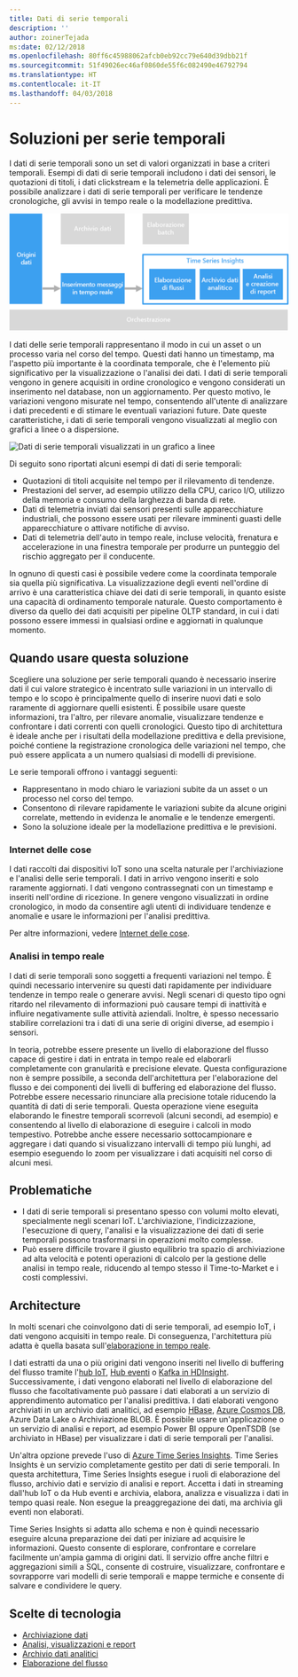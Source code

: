 ```yaml
---
title: Dati di serie temporali
description: ''
author: zoinerTejada
ms:date: 02/12/2018
ms.openlocfilehash: 80ff6c45988062afcb0eb92cc79e640d39dbb21f
ms.sourcegitcommit: 51f49026ec46af0860de55f6c082490e46792794
ms.translationtype: HT
ms.contentlocale: it-IT
ms.lasthandoff: 04/03/2018
---
```

# <a name="time-series-solutions"></a>Soluzioni per serie temporali

I dati di serie temporali sono un set di valori organizzati in base a criteri temporali. Esempi di dati di serie temporali includono i dati dei sensori, le quotazioni di titoli, i dati clickstream e la telemetria delle applicazioni. È possibile analizzare i dati di serie temporali per verificare le tendenze cronologiche, gli avvisi in tempo reale o la modellazione predittiva.

![Time Series Insights](./images/time-series-insights.png) 

I dati delle serie temporali rappresentano il modo in cui un asset o un processo varia nel corso del tempo. Questi dati hanno un timestamp, ma l'aspetto più importante è la coordinata temporale, che è l'elemento più significativo per la visualizzazione o l'analisi dei dati. I dati di serie temporali vengono in genere acquisiti in ordine cronologico e vengono considerati un inserimento nel database, non un aggiornamento. Per questo motivo, le variazioni vengono misurate nel tempo, consentendo all'utente di analizzare i dati precedenti e di stimare le eventuali variazioni future. Date queste caratteristiche, i dati di serie temporali vengono visualizzati al meglio con grafici a linee o a dispersione.

![Dati di serie temporali visualizzati in un grafico a linee](./images/time-series-chart.png)

Di seguito sono riportati alcuni esempi di dati di serie temporali:

- Quotazioni di titoli acquisite nel tempo per il rilevamento di tendenze.
- Prestazioni del server, ad esempio utilizzo della CPU, carico I/O, utilizzo della memoria e consumo della larghezza di banda di rete.
- Dati di telemetria inviati dai sensori presenti sulle apparecchiature industriali, che possono essere usati per rilevare imminenti guasti delle apparecchiature o attivare notifiche di avviso.
- Dati di telemetria dell'auto in tempo reale, incluse velocità, frenatura e accelerazione in una finestra temporale per produrre un punteggio del rischio aggregato per il conducente.

In ognuno di questi casi è possibile vedere come la coordinata temporale sia quella più significativa. La visualizzazione degli eventi nell'ordine di arrivo è una caratteristica chiave dei dati di serie temporali, in quanto esiste una capacità di ordinamento temporale naturale. Questo comportamento è diverso da quello dei dati acquisiti per pipeline OLTP standard, in cui i dati possono essere immessi in qualsiasi ordine e aggiornati in qualunque momento.

## <a name="when-to-use-this-solution"></a>Quando usare questa soluzione

Scegliere una soluzione per serie temporali quando è necessario inserire dati il cui valore strategico è incentrato sulle variazioni in un intervallo di tempo e lo scopo è principalmente quello di inserire nuovi dati e solo raramente di aggiornare quelli esistenti. È possibile usare queste informazioni, tra l'altro, per rilevare anomalie, visualizzare tendenze e confrontare i dati correnti con quelli cronologici. Questo tipo di architettura è ideale anche per i risultati della modellazione predittiva e della previsione, poiché contiene la registrazione cronologica delle variazioni nel tempo, che può essere applicata a un numero qualsiasi di modelli di previsione. 

Le serie temporali offrono i vantaggi seguenti:

* Rappresentano in modo chiaro le variazioni subite da un asset o un processo nel corso del tempo.
* Consentono di rilevare rapidamente le variazioni subite da alcune origini correlate, mettendo in evidenza le anomalie e le tendenze emergenti.
* Sono la soluzione ideale per la modellazione predittiva e le previsioni.

### <a name="internet-of-things-iot"></a>Internet delle cose

I dati raccolti dai dispositivi IoT sono una scelta naturale per l'archiviazione e l'analisi delle serie temporali. I dati in arrivo vengono inseriti e solo raramente aggiornati. I dati vengono contrassegnati con un timestamp e inseriti nell'ordine di ricezione. In genere vengono visualizzati in ordine cronologico, in modo da consentire agli utenti di individuare tendenze e anomalie e usare le informazioni per l'analisi predittiva.

Per altre informazioni, vedere [Internet delle cose](../big-data/index.md#internet-of-things-iot).

### <a name="real-time-analytics"></a>Analisi in tempo reale

I dati di serie temporali sono soggetti a frequenti variazioni nel tempo. È quindi necessario intervenire su questi dati rapidamente per individuare tendenze in tempo reale o generare avvisi. Negli scenari di questo tipo ogni ritardo nel rilevamento di informazioni può causare tempi di inattività e influire negativamente sulle attività aziendali. Inoltre, è spesso necessario stabilire correlazioni tra i dati di una serie di origini diverse, ad esempio i sensori.

In teoria, potrebbe essere presente un livello di elaborazione del flusso capace di gestire i dati in entrata in tempo reale ed elaborarli completamente con granularità e precisione elevate. Questa configurazione non è sempre possibile, a seconda dell'architettura per l'elaborazione del flusso e dei componenti dei livelli di buffering ed elaborazione del flusso. Potrebbe essere necessario rinunciare alla precisione totale riducendo la quantità di dati di serie temporali. Questa operazione viene eseguita elaborando le finestre temporali scorrevoli (alcuni secondi, ad esempio) e consentendo al livello di elaborazione di eseguire i calcoli in modo tempestivo. Potrebbe anche essere necessario sottocampionare e aggregare i dati quando si visualizzano intervalli di tempo più lunghi, ad esempio eseguendo lo zoom per visualizzare i dati acquisiti nel corso di alcuni mesi.

## <a name="challenges"></a>Problematiche

* I dati di serie temporali si presentano spesso con volumi molto elevati, specialmente negli scenari IoT. L'archiviazione, l'indicizzazione, l'esecuzione di query, l'analisi e la visualizzazione dei dati di serie temporali possono trasformarsi in operazioni molto complesse. 
* Può essere difficile trovare il giusto equilibrio tra spazio di archiviazione ad alta velocità e potenti operazioni di calcolo per la gestione delle analisi in tempo reale, riducendo al tempo stesso il Time-to-Market e i costi complessivi.

## <a name="architecture"></a>Architecture

In molti scenari che coinvolgono dati di serie temporali, ad esempio IoT, i dati vengono acquisiti in tempo reale. Di conseguenza, l'architettura più adatta è quella basata sull'[elaborazione in tempo reale](../big-data/real-time-processing.md). 

I dati estratti da una o più origini dati vengono inseriti nel livello di buffering del flusso tramite l'[hub IoT](/azure/iot-hub/), [Hub eventi](/azure/event-hubs/) o [Kafka in HDInsight](/azure/hdinsight/kafka/apache-kafka-introduction). Successivamente, i dati vengono elaborati nel livello di elaborazione del flusso che facoltativamente può passare i dati elaborati a un servizio di apprendimento automatico per l'analisi predittiva. I dati elaborati vengono archiviati in un archivio dati analitici, ad esempio [HBase](/azure/hdinsight/hbase/apache-hbase-overview), [Azure Cosmos DB](/azure/cosmos-db/), Azure Data Lake o Archiviazione BLOB. È possibile usare un'applicazione o un servizio di analisi e report, ad esempio Power BI oppure OpenTSDB (se archiviato in HBase) per visualizzare i dati di serie temporali per l'analisi.

Un'altra opzione prevede l'uso di [Azure Time Series Insights](/azure/time-series-insights/). Time Series Insights è un servizio completamente gestito per dati di serie temporali. In questa architettura, Time Series Insights esegue i ruoli di elaborazione del flusso, archivio dati e servizio di analisi e report. Accetta i dati in streaming dall'hub IoT o da Hub eventi e archivia, elabora, analizza e visualizza i dati in tempo quasi reale. Non esegue la preaggregazione dei dati, ma archivia gli eventi non elaborati.

Time Series Insights si adatta allo schema e non è quindi necessario eseguire alcuna preparazione dei dati per iniziare ad acquisire le informazioni. Questo consente di esplorare, confrontare e correlare facilmente un'ampia gamma di origini dati. Il servizio offre anche filtri e aggregazioni simili a SQL, consente di costruire, visualizzare, confrontare e sovrapporre vari modelli di serie temporali e mappe termiche e consente di salvare e condividere le query. 

## <a name="technology-choices"></a>Scelte di tecnologia

- [Archiviazione dati](../technology-choices/data-storage.md)
- [Analisi, visualizzazioni e report](../technology-choices/analysis-visualizations-reporting.md)
- [Archivio dati analitici](../technology-choices/analytical-data-stores.md)
- [Elaborazione del flusso](../technology-choices/stream-processing.md)